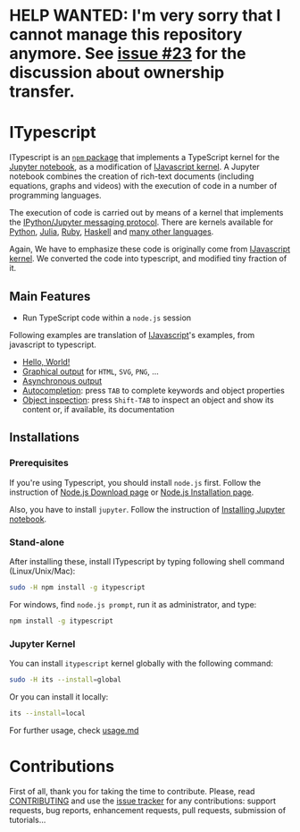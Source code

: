 # HELP WANTED: I'm very sorry that I cannot manage this repository anymore. See [issue #23](https://github.com/nearbydelta/itypescript/issues/23) for the discussion about ownership transfer.

# ITypescript

ITypescript is an [`npm` package](https://www.npmjs.com/) that implements a
TypeScript kernel for the [Jupyter notebook](http://jupyter.org/), as a modification of
[IJavascript kernel](http://n-riesco.github.io/ijavascript). A Jupyter
notebook combines the creation of rich-text documents (including equations,
graphs and videos) with the execution of code in a number of programming
languages.

The execution of code is carried out by means of a kernel that implements the
[IPython/Jupyter messaging
protocol](http://jupyter-client.readthedocs.io/en/latest/messaging.html).
There are kernels available for [Python](http://ipython.org/notebook.html),
[Julia](https://github.com/JuliaLang/IJulia.jl),
[Ruby](https://github.com/minad/iruby),
[Haskell](https://github.com/gibiansky/IHaskell) and [many
other languages](https://github.com/ipython/ipython/wiki/IPython-kernels-for-other-languages).

Again, We have to emphasize these code is originally come from [IJavascript kernel](http://n-riesco.github.io/ijavascript). 
We converted the code into typescript, and modified tiny fraction of it.

## Main Features

- Run TypeScript code within a `node.js` session

Following examples are translation of [IJavascript](http://n-riesco.github.io/ijavascript)'s
examples, from javascript to typescript.

- [Hello, World!](https://github.com/nearbydelta/itypescript/tree/master/doc/hello.ipynb)
- [Graphical
  output](https://github.com/nearbydelta/itypescript/tree/master/doc/graphics.ipynb) for
  `HTML`, `SVG`, `PNG`, ...
- [Asynchronous
  output](https://github.com/nearbydelta/itypescript/tree/master/doc/async.ipynb)
- [Autocompletion](https://github.com/nearbydelta/itypescript/tree/master/doc/Completion.Inspection.ipynb):
  press `TAB` to complete keywords and object properties
- [Object
  inspection](https://github.com/nearbydelta/itypescript/tree/master/doc/Completion.Inspection.ipynb): press
  `Shift-TAB` to inspect an object and show its content or, if available, its
  documentation

## Installations

### Prerequisites
If you're using Typescript, you should install `node.js` first.
Follow the instruction of [Node.js Download page](https://nodejs.org/en/download/) or
[Node.js Installation page](https://nodejs.org/en/download/package-manager/).

Also, you have to install `jupyter`. Follow the instruction of
[Installing Jupyter notebook](http://jupyter.readthedocs.io/en/latest/install.html).

### Stand-alone
After installing these, install ITypescript by typing following shell command (Linux/Unix/Mac):
```sh
sudo -H npm install -g itypescript
```
For windows, find `node.js prompt`, run it as administrator, and type:
```sh
npm install -g itypescript
```

### Jupyter Kernel
You can install `itypescript` kernel globally with the following command:
```sh
sudo -H its --install=global
```
Or you can install it locally:
```sh
its --install=local
```

For further usage, check [usage.md](https://github.com/nearbydelta/itypescript/blob/master/doc/usage.md)

# Contributions

First of all, thank you for taking the time to contribute. Please, read
[CONTRIBUTING](http://github.com/nearbydelta/itypescript/blob/master/CONTRIBUTING.md) and use
the [issue tracker](http://github.com/nearbydelta/itypescript/issues) for any
contributions: support requests, bug reports, enhancement requests, pull
requests, submission of tutorials...
